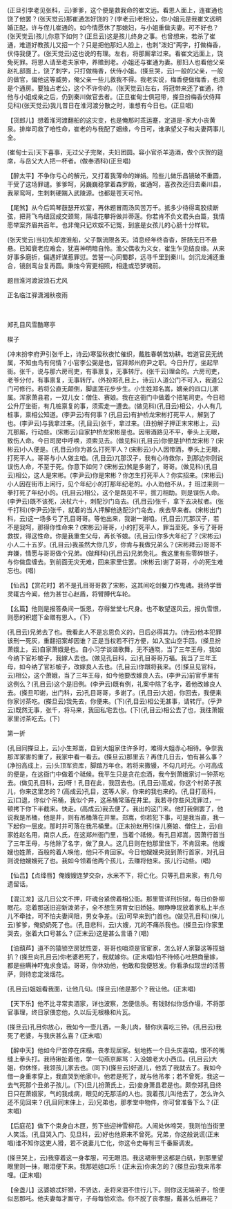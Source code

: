 <!-- { "loadSidebar": true } -->
(正旦引孛老见张科，云)爹爹，这个便是救我命的崔文远。看恩人面上，连崔通也饶了他罢？(张天觉云)那崔通怎好饶的？(孛老云)老相公，你小姐元是我崔文远明婚正配，许与侄儿崔通的。如今情愿休了那媳妇，与小姐重做夫妻。可不好也？(张天觉云)孩儿你意下如何？(正旦云)这是孩儿终身之事。也曾想来，若杀了崔通，难道好教孩儿又招一个？只是把他那妇人脸上，也刺"泼妇"两字，打做梅香，伏侍我便了。(张天觉云)这也说的有理。左右，将那厮拿过来。看崔文远面上，饶免死罪。将恩人请至老夫家中，养赡到老。小姐还与崔通为妻。那妇人也看他父亲赵礼部面上，饶了刺字，只打做梅香，伏侍小姐。(搽旦哭，云)一般的父亲，一般的做官，偏他这等威势，俺父亲一些儿救我不得。我老实说，梅香便做梅香，也须是个通房。要独占老公，这个不许你的。(张天觉云)左右，将冠带来还了崔通，待他与小姐成亲之后，仍到秦川做官去者。(正旦崔甸士俱冠带，搽旦扮梅香伏侍拜见科)(张天觉云)我儿昔日在淮河渡分散之时，谁想有今日也。(正旦唱)

【货郎儿】想着淮河渡翻船的这灾变，也是俺那时乖运蹇，定道是-家大小丧黄泉。排岸司救了咱性命，崔老的与我配了姻缘，今日可，谁承望父子和夫妻两事儿全。

(崔甸士云)天下喜事，无过父子完聚，夫妇团圆。容小官杀羊造酒，做个庆贺的筵席，与岳父大人把一杯者。(做奉酒科)(正旦唱)

【醉太平】不争你亏心的解元，又打着我薄命的婵娟。险些儿做乐昌镜破不重圆，干受了这场罪谴。爹爹呵，另巍巍稳掌着森罗殿，崔通呵，喜孜孜还归去秦川县，我翠鸾呵，生刺刺硬踹入武陵源。也都是苍天可怜。

【尾煞】从今后鸣琴鼓瑟开欢宴，再休题冒雨汤风苦万千。抵多少待得鸾胶续断弦，把背飞鸟纽回成交颈鸳，隔墙花攀将做并蒂莲。你若肯不负文君头白篇，我情愿举案齐眉共百年。也非俺只记欢娱不记冤，到底是女孩儿的心肠十分样软。

(张天觉云)当初失却渡淮船，父子飘流限各天。消息经年终杳杳，肝肠无日不悬悬。已知衰老应难会，犹喜神明暗自怜。渔父偶收为义女，崔生乍见结良缘。从来好事多磨折，偏遇奸谋惹罪愆。苦誓一心同蜀郡，远寻千里到秦川。剑沉龙浦还重合，镜剖鸾台复再圆。秉烛今宵更相照，相逢或恐梦魂前。

题目淮河渡波浪石尤风

正名临江驿潇湘秋夜雨

　
　

郑孔目风雪酷寒亭

楔子

(冲末扮李府尹引张千上，诗云)寒蛩秋夜忙催织，戴胜春朝苦劝耕。若道官民无统属，不知虫鸟有何情？小官李公弼是也，官拜郑州府尹之职。今日升厅，坐起早衙。张千，说与那六房司吏，有事禀复，无事转厅。(张千云)理会的。六房司吏，老爷分付，有事禀复，无事转厅。(外扮郑孔目上，诗云)人道公门不可入，我道公门可修行。若将公直无颠倒，脚底莲花步步生。小生姓郑名嵩，嫡亲的四口儿家属。浑家萧县君，一双儿女：僧住、赛娘。我在这衙门中做着个把笔司吏。今日相公升厅坐衙，有几桩禀复的事，须索走一遭去。(做见科)(孔目云)相公，小人有几桩事，禀相公知道。(李尹云)有何事？(孔目云)有护桥龙宋彬打死平人，解到了也。(李尹云)与我拿过来。(孔目云)张千，拿过来。(丑扮解子押正末宋彬上，云)兀那厮，行动些。(宋彬云)自家护桥龙宋彬是也。因带酒路见不平，拳头上无眼，致伤人命。今日司房中呼唤，须索见去。(做见科)(孔目云)你便是护桥龙宋彬？(宋彬云)小人便是。(孔目云)你为甚么打死平人？(宋彬云)小人因带酒，拳头上无眼，打死平人。哥哥与小人做主咱。(孔目云)兀那汉子，我有心待救你，到那边你则说误伤人命，不至于死。你意下如何？(宋彬云)煞是多谢了，哥哥。(做见科)(孔目云)相公，这人是宋彬。(李尹云)你是宋彬？你怎生打死平人？你实招来。(宋彬云)小人因在街市上闲行，见个年纪小的打那年纪老的。小人劝他不从，扌班过来则一拳打死了年纪小的。(孔目云)相公，这个是路见不平，拔刀相助。则是误伤人命。(李尹云)既不该死，决杖六十，刺配沙门岛去。(孔目云)张千，拿下去决杖者。(张千打科)(李尹云)张千，就着的当人押解他迭配沙门岛去，疾去早来者。(宋彬出门科，云)这一场多亏了孔目哥哥。等他出来，我谢一谢咱。(孔目云)兀那汉子，若不是我呵，那得你性命来？(宋彬云)哥哥，小的打死平人，罪当至死。多亏了哥哥救拔，得这性命。你是我重生父母，再长爷娘。(孔目云)你多大年纪了？(宋彬云)小人二十五岁。(孔目云)我虽然大你几岁，你肯与我做兄弟么？(宋彬拜云)哥哥不弃嫌，情愿与哥哥做个兄弟。(做拜科)(孔目云)兄弟免礼。我这里有些零碎银子，与你做盘缠去。到前面无灾无难，回来家里住罢。(宋彬云)谢了哥哥，小的死生难忘也。(唱)

【仙吕】【赏花时】若不是孔目哥哥救了宋彬，这其间吃剑餐刀作鬼魂。我待学晋灵辄古今闻，他为甚甘心赵盾，将臂膊代车轮。

【幺篇】他则是报答桑间一饭恩，存得堂堂七尺身。也不敢望遂风云，报仇雪恨，则愿的积趱下金赠有恩人。(下)

(孔目云)兄弟去了也。我看此人不是忘恩负义的，日后必得其力。(诗云)他本犯罪该刑一死灰，重翻招案却因谁？正是当权若不行方便，如入宝山空手回。(搽旦扮萧娥上，云)自家萧娥是也。自小习学谈谐歌舞，无不通晓，当了三年王母，我如今纳下官衫帔子，我嫁人去也。(做见孔目科，云)孔目哥哥万福。我当了三年王母，如今纳了官衫帔子，改嫁良人去也。(孔目云)你跟将我来。(引搽旦见官科，云)相公，这个萧娥，当了三年王母，如今他要改嫁良人去。(李尹云)前官手里有这例么？(孔目云)这个是旧例。(李尹云)既有例，礼案中除了名字，着他改嫁良人去。(搽旦叩谢，出门科，云)孔目哥哥，多谢了。(孔目云)大姐，你回去，我便来你家讨茶吃。(搽旦云)我先去，你便来。(下)(孔目云)相公无甚事，请转厅。(乎尹云)既然无事，张千，将马来，我回私宅去也。(下)(孔目云)相公去了也，我往萧娥家里讨茶吃去。(下)

第一折

(孔目同搽旦上，云)小生郑嵩，自到大姐家住许多时，难得大姐赤心相待。争奈我那浑家害的重了，我家中看一看去。(搽旦云)那里去？再住几日去，怕有甚么事？(净扮高成上，云)头顶军资库，脚踏万年仓。若将来撒镘，不勾几时光。小可高成的便是，在这衙门中做着个祗候。我平生只是贪花恋酒，我今到萧娥家讨一钟茶吃去。(做见孔目科，云)呀！孔目在此，我回去也。(孔目云)高成，你这个村弟子孩儿，你来这里怎的？(高成云)孔目，这等人家，你来的我也来的。(孔目打高科，云)口退，你似个吊桶，我似个井，这吊桶常落在井里。我若寻你些风流罪过，一顿拷下你下半截来。快走。(高成云)我去便了。我出的这门来。他打我倒罢了，他说我是吊桶，他是井，则有吊桶落在井里。郑嵩，你若犯下事，可是我当直，我一下起你一层皮。那时井可落在我吊桶里。(正末扮赵用引俫儿赛娘、僧住上，云)自家姓赵名用，南京人氏，在这郑州衙门里，当着个祗候。有孔目郑嵩，因萧行首当了三年王母，与他除了名字，做了良人。这几日则在他那里住下，不肯回来。他嫂嫂也姓萧，百般的着人唤他，他只不肯回家。今日他嫂嫂央我到萧行首家，对孔目则说他嫂嫂死了也。我如今领着他两个孩儿，去赚将他来。孩儿行动些。(唱)

【仙吕】【点绛唇】俺嫂嫂连梦交杂，水米不下，将亡化。只等孔目来家，有几句遗留话。

【混江龙】这几日公文不押，吓魂台紧傍着相公衙。那里管详刑折狱，每日价卧柳眠花。恋着那送旧迎新泼弟子，全不想生男育女旧娇娃。眼睁睁现放着家私上半点儿不牵挂，可不怕夫妻间阻，男女争差。(云)可早来到门首也。(做见孔目科)(俫儿云)爹爹，俺奶奶死了也。(孔目悲科，云)大嫂，兀的不痛杀我也。(搽旦云)你家里哭去，张着大口号甚么？(正末云)这是甚么言语？(唱)

【油葫芦】道不的猿锁空房犹性耍，哥哥也咱须是官宦家，怎么好人家娶这等揽蛆扒？(搽旦向孔目云)你老婆若死了，我就嫁你。(正末唱)怕不待倾心吐胆商量嫁，都是些瞒神吓鬼求食话。哥哥，你休劝他，他敢和我便怒发。你看承似现世的活菩萨，则待恋定泼烟花。

(孔目云)姐姐看我面，让他几句。(搽旦云)他是那个？我让他。(正末唱)

【天下乐】他不比寻常卖酒家，详也波察，怎便信杀。有钱财似你恁作塌，不将那官事理，终日家偎恋他，久以后无根椽和片瓦。

(搽旦云)孔目你放心，我如今一壶儿酒，一条儿肉，替你庆喜吃三钟。(孔目云)我死了老婆，与我庆甚么喜？(正末唱)

【醉中天】他如今尸首停在床榻，丧孝现居家。刬地拣一个日头庆喜咱，恨不的嘴缝上拳头打。我待揪扯着他，学一句燕京厮骂：入没娘老大小西瓜。(孔目云)大姐，你休怪，我领孩儿家去也。(同下)(搽旦云)好道儿，他丢了我就去了。我如今借一身重孝穿上，我直哭到他家中。他若是死了，就与他吊孝；若不曾死，我这一去气死那个丑弟子孩儿。(下)(旦儿扮萧氏上，云)妾身萧县君是也。颇奈郑孔目终日只在萧娥家，气的我成病，眼见的无那活的人也。我着孩儿叫他去了，怎么许久还不见回来？(孔目同末俫上，云)兄弟也，那孝堂中物件，你可曾准备下么？(正末唱)

【后庭花】做下个束身白木匣，剪下些迎神雪柳花。人闹处休啼哭，我则怕当街里人笑活。(孔目哭入门、见旦科，云)好也他原来不曾死。兄弟，你这般说谎(正末唱)谁不知你这吏人猾，若不说妻儿亡化，你这令史每有三千番厮调发。

(搽旦哭上，云)我穿着这一身孝服，可无眼泪。我这裙带里这都是白矾，到那里望眼里则一抹，眼泪便下来。我那姐姐口乐！(正末云)你来怎的？(搽旦云)我来吊孝哩。(正末唱)

【金盏儿】这婆娘忒奸猾，不贤达，走将来泪不住行儿下。则你这无端弟子，恰便似恶那吒。他夫妻每才厮守，子母每恰欢洽。你不脱了丧孝服，戴甚么纸麻花？

